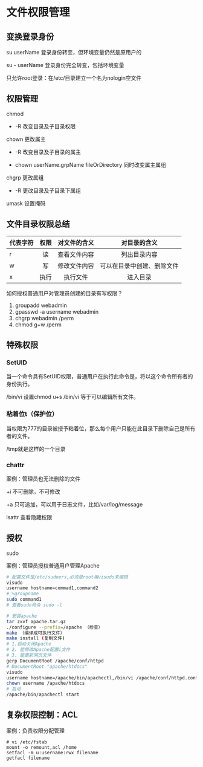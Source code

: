# 文件权限管理

## 变换登录身份

su userName  登录身份转变，但环境变量仍然是原用户的

su - userName  登录身份完全转变，包括环境变量

只允许root登录：在/etc/目录建立一个名为nologin空文件

## 权限管理

chmod 

- -R 改变目录及子目录权限

chown 更改属主

- -R 改变目录及子目录的属主

- chown userName.grpName fileOrDirectory 同时改变属主属组

chgrp 更改属组

- -R 更改目录及子目录下属组

umask 设置掩码

## 文件目录权限总结

代表字符|权限|对文件的含义|对目录的含义
-|:-:|:-:|:-:
r|读|查看文件内容|列出目录内容
w|写|修改文件内容|可以在目录中创建、删除文件
x|执行|执行文件|进入目录

如何授权普通用户对管理员创建的目录有写权限？

1. groupadd webadmin
2. gpasswd -a username webadmin
3. chgrp webadmin /perm
4. chmod g+w /perm

## 特殊权限

### SetUID

当一个命令具有SetUID权限，普通用户在执行此命令是，将以这个命令所有者的身份执行。

/bin/vi 设置chmod u+s /bin/vi 等于可以编辑所有文件。

### 粘着位t（保护位）

当权限为777的目录被授予粘着位，那么每个用户只能在此目录下删除自己是所有者的文件。

/tmp就是这样的一个目录

### chattr

案例：管理员也无法删除的文件

+i 不可删除，不可修改

+a 只可追加，可以用于日志文件，比如/var/log/message

lsattr 查看隐藏权限

## 授权

sudo

案例：管理员授权普通用户管理Apache

```bash
# 配置文件是/etc/sudoers,必须是root用visudo来编辑
visudo
username hostname=commad1,command2
# %groupname
sudo command1
# 查看sudo命令 sudo -l

# 安装apache
tar zxvf apache.tar.gz
./configure --prefix=/apache （检查）
make （编译成可执行文件）
make install (复制文件)
# 1.启动关闭Apache
# 2. 能修改Apache配置i文件
# 3. 能更新网页文件
gerp DocumentRoot /apache/conf/httpd  
# DocumentRoot "apache/htdocs"
visudo
username hostname=/apache/bin/apachectl,/bin/vi /apache/conf/httpd.conf
chown username /apache/htdocs
# 启动
/apache/bin/apachectl start
```

## 复杂权限控制：ACL

案例：负责权限分配管理

```shell
# vi /etc/fstab
mount -o remount,acl /home
setfacl -m u:username:rwx filename
getfacl filename

```
